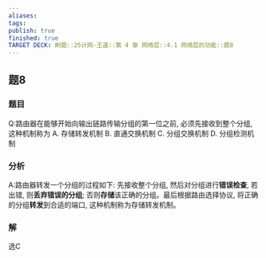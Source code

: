 ```yaml
---
aliases: 
tags: 
publish: true
finished: true
TARGET DECK: 刷题::25计网-王道::第 4 章 网络层::4.1 网络层的功能::题8
---
```


## 题8
### 题目
Q:路由器在能够开始向输出链路传输分组的第一位之前, 必须先接收到整个分组, 这种机制称为
A. 存储转发机制 
B. 直通交换机制 
C. 分组交换机制 
D. 分组检测机制
### 分析
A:路由器转发一个分组的过程如下: 先接收整个分组, 然后对分组进行**错误检查**, 若出错, 则**丢弃错误的分组**; 否则**存储**该正确的分组。最后根据路由选择协议, 将正确的分组**转发**到合适的端口, 这种机制称为存储转发机制。
### 解
选C

